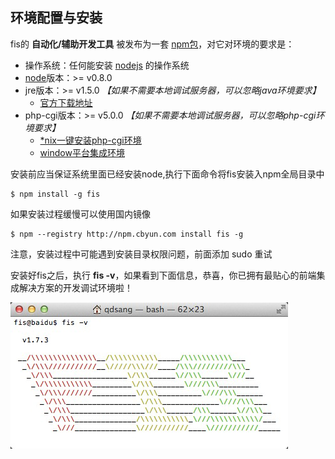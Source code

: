 环境配置与安装
----------------

fis的 **自动化/辅助开发工具** 被发布为一套 [npm包](https://npmjs.org/package/fis)，对它对环境的要求是：

* 操作系统：任何能安装 [nodejs](http://nodejs.org/) 的操作系统
* [node](http://nodejs.org/)版本：>= v0.8.0
* jre版本：>= v1.5.0 _【如果不需要本地调试服务器，可以忽略java环境要求】_
  * [官方下载地址](http://www.oracle.com/technetwork/java/javase/downloads/index.html)
* php-cgi版本：>= v5.0.0 _【如果不需要本地调试服务器，可以忽略php-cgi环境要求】_
  * [*nix一键安装php-cgi环境](https://github.com/fis-dev/install-php-cgi)
  * [window平台集成环境](https://code.google.com/p/wnmpserver/)


安装前应当保证系统里面已经安装node,执行下面命令将fis安装入npm全局目录中

    $ npm install -g fis

如果安装过程缓慢可以使用国内镜像

    $ npm --registry http://npm.cbyun.com install fis -g

注意，安装过程中可能遇到安装目录权限问题，前面添加 sudo 重试


安装好fis之后，执行 **fis -v**，如果看到下面信息，恭喜，你已拥有最贴心的前端集成解决方案的开发调试环境啦！

![fis -v](../images/version.png?raw=true)
